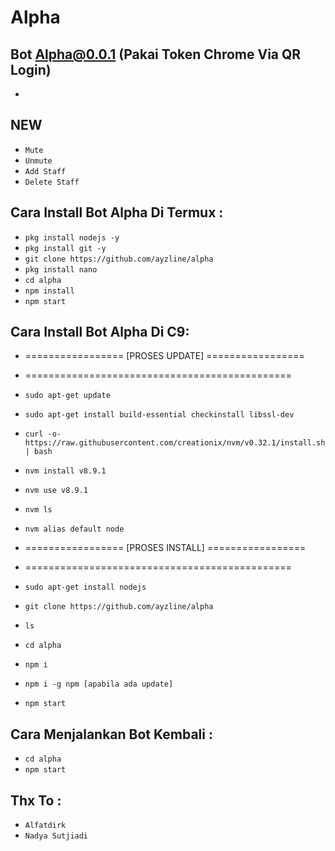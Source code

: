# Alpha

Bot Alpha@0.0.1 (Pakai Token Chrome Via QR Login)
------
-

NEW
------
- `Mute`
- `Unmute`
- `Add Staff`
- `Delete Staff`

Cara Install Bot Alpha Di Termux :
------
- `pkg install nodejs -y`
- `pkg install git -y`
- `git clone https://github.com/ayzline/alpha`
- `pkg install nano`
- `cd alpha`
- `npm install`
- `npm start`

Cara Install Bot Alpha Di C9:
------
- =================  [PROSES UPDATE]  =================
- ==============================================

- `sudo apt-get update`
- `sudo apt-get install build-essential checkinstall libssl-dev`
- `curl -o- https://raw.githubusercontent.com/creationix/nvm/v0.32.1/install.sh | bash`
- `nvm install v8.9.1`
- `nvm use v8.9.1`
- `nvm ls`
- `nvm alias default node`
- =================  [PROSES INSTALL]  =================
- ==============================================
- `sudo apt-get install nodejs`
- `git clone https://github.com/ayzline/alpha`
- `ls`
- `cd alpha`
- `npm i`
- `npm i -g npm [apabila ada update]`
- `npm start`

Cara Menjalankan Bot Kembali :
------
- `cd alpha`
- `npm start`

Thx To :
------
- `Alfatdirk`
- `Nadya Sutjiadi`




